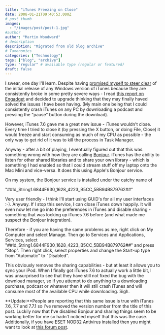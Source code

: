 ```yaml
---
title: "iTunes Freezing on Close"
date: 2008-01-21T09:40:53.000Z
# post thumb
images:
  - "/images/post/post-1.jpg"
#author
author: "Martin Woodward"
# description
description: "Migrated from old blog archive"
# Taxonomies
categories: ["Technology"]
tags: ["blog", "archive"]
type: "regular" # available type (regular or featured)
draft: false
---
```


I swear, one day I'll learn.  Despite having [promised myself to steer clear](http://www.woodwardweb.com/podcasting/000371.html) of the initial release of any Windows version of iTunes because they are consistently broke in some pretty severe ways - I read [this report on Engadget](http://www.engadget.com/2008/01/15/apples-itunes-7-6-plays-nice-with-64-bit-vista/) and decided to upgrade thinking that they may finally haved solved the issues I have been having.  (My main one being that I could consistently crash iTunes on any PC by downloading a podcast and pressing the "pause" button during the download). 

However, iTunes 7.6 gave me a great new issue - iTunes wouldn't close.  Every time I tried to close it (by pressing the X button, or doing File, Close) it would freeze and start consuming as much of my CPU as possible - the only way to get rid of it was to kill the process in Task Manager. 

Anyway - after a bit of playing, I eventually figured out that this was something wrong with how they are calling [Bonjour](http://en.wikipedia.org/wiki/Bonjour_(software)).  iTunes has the ability to listen for other shared libraries and to share your own library - which is something I had enabled so that I could stream stuff off my laptop onto the Mac Mini and vice-versa.  It does this using Apple's Bonjour service. 

On my system, the Bonjour service is installed under the catchy name of  

"##Id_String1.6844F930_1628_4223_B5CC_5BB94B879762##" 

Very user friendly - I think I'll start using GUID's for all my user interfaces :-).  Anyway.  If I stop this service, I can close iTunes down happily.  It will even now let me go into the preferences in iTunes and disable sharing - something that was locking up iTunes 7.6 before (and what made me suspect the Bonjour integration). 

Therefore - if you are having the same problems as me, right click on My Computer and select Manage.  Then go to Services and Applications, Services, select "##Id_String1.6844F930_1628_4223_B5CC_5BB94B879762##" and press "Stop".  Then right click, select properties and change the Start-up type from "Automatic" to "Disabled". 

This obviously removes the sharing capabilities - but at least it allows you to sync your iPod.  When I finally got iTunes 7.6 to actually work a little bit, I was unsurprised to see that they have still not fixed the bug with the download manager, so if you attempt to do anything to a downloading purchase, podcast or whatever then it will still crash iTunes and will consume most of the available CPU while downloading.  Sigh.

**Update:**People are reporting that this same issue is true with iTunes 7.6, 7.7 and 7.7.1 so I've removed the version number from the title of this post.  Luckily now that I've disabled Bonjour and sharing things seem to be working better for me so hadn't noticed myself that this was the case.  Additionally, if you have ESET NOD32 Antivirus installed then you might want to look at [this forum post](http://www.eset.com/support/kb.php?option=com_kb&Itemid=29&page=articles&articleid=760).